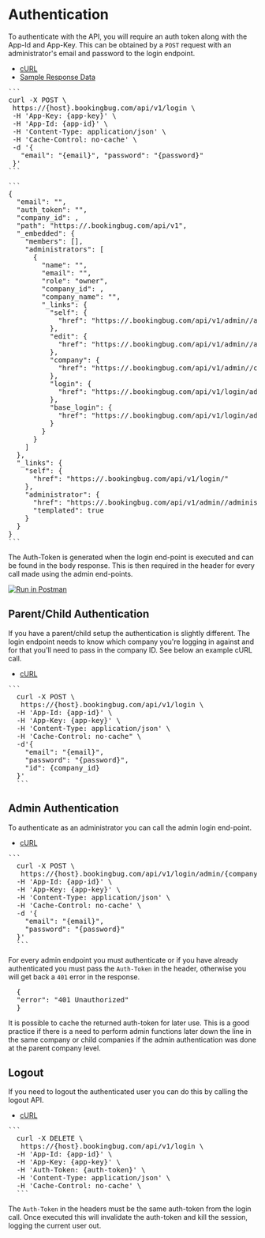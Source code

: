 # Authentication

To authenticate with the API, you will require an auth token along with the App-Id and App-Key. This can be obtained by a `POST` request with an administrator's email and password to the login endpoint.

<div class="tabs">
    <ul class="tabs__menu">
        <li class="current"><a href="#tab-1">cURL</a></li>
        <li><a href="#tab-2">Sample Response Data</a></li>
    </ul>
    <div class="tab">
        <div id="tab-1" class="tab__content">
<pre>
```
curl -X POST \
 https://{host}.bookingbug.com/api/v1/login \
 -H 'App-Key: {app-key}' \
 -H 'App-Id: {app-id}' \
 -H 'Content-Type: application/json' \
 -H 'Cache-Control: no-cache' \
 -d '{
   "email": "{email}", "password": "{password}" 
 }' 
```
</pre>
        </div>
        <div id="tab-2" class="tab__content">
<pre>
```
{
  "email": "<admin-email>",
  "auth_token": "<auth-token>",
  "company_id": <company-id>,
  "path": "https://<host>.bookingbug.com/api/v1",
  "_embedded": {
    "members": [],
    "administrators": [
      {
        "name": "<name>",
        "email": "<admin-email>",
        "role": "owner",
        "company_id": <company-id>,
        "company_name": "<company-name>",
        "_links": {
          "self": {
            "href": "https://<host>.bookingbug.com/api/v1/admin/<company-id>/administrators/<user-id>"
          },
          "edit": {
            "href": "https://<host>.bookingbug.com/api/v1/admin/<company-id>/administrators/<user-id>/edit"
          },
          "company": {
            "href": "https://<host>.bookingbug.com/api/v1/admin/<company-id>/company"
          },
          "login": {
            "href": "https://<host>.bookingbug.com/api/v1/login/admin/<company-id>"
          },
          "base_login": {
            "href": "https://<host>.bookingbug.com/api/v1/login/admin"
          }
        }
      }
    ]
  },
  "_links": {
    "self": {
      "href": "https://<host>.bookingbug.com/api/v1/login/<company-id>"
    },
    "administrator": {
      "href": "https://<host>.bookingbug.com/api/v1/admin/<company-id>/administrators/<user-id>",
      "templated": true
    }
  }
}
```
</pre>
        </div>
    </div>
</div>

The Auth-Token is generated when the login end-point is executed and can be found in the body response. This is then required in the header for every call made using the admin end-points.

[![Run in Postman](https://run.pstmn.io/button.svg)](https://app.getpostman.com/run-collection/c1d4330701034bffb1fd)


## Parent/Child Authentication

If you have a parent/child setup the authentication is slightly different. The login endpoint needs to know
which company you're logging in against and for that you'll need to pass in the company ID. See below an example cURL call.

<div class="tabs">
    <ul class="tabs__menu">
        <li class="current"><a href="#tab-1">cURL</a></li>
        <!-- <li><a href="#tab-2">Sample Response Data</a></li> -->
    </ul>
    <div class="tab">
        <div id="tab-1" class="tab__content">
<pre>
```
  curl -X POST \
   https://{host}.bookingbug.com/api/v1/login \
  -H 'App-Id: {app-id}' \
  -H 'App-Key: {app-key}' \ 
  -H 'Content-Type: application/json' \
  -H 'Cache-Control: no-cache" \
  -d'{
    "email": "{email}",
    "password": "{password}",
    "id": {company_id}
  }' 
  ```
</pre>
        </div>
    </div>
</div>

## Admin Authentication

To authenticate as an administrator you can call the admin login end-point.

<div class="tabs">
    <ul class="tabs__menu">
        <li class="current"><a href="#tab-1">cURL</a></li>
        <!-- <li><a href="#tab-2">Sample Response Data</a></li> -->
    </ul>
    <div class="tab">
        <div id="tab-1" class="tab__content">
<pre>
```
  curl -X POST \
   https://{host}.bookingbug.com/api/v1/login/admin/{company_id} \
  -H 'App-Id: {app-id}' \
  -H 'App-Key: {app-key}' \ 
  -H 'Content-Type: application/json' \
  -H 'Cache-Control: no-cache' \
  -d '{
    "email": "{email}",
    "password": "{password}"
  }' 
  ```
</pre>
        </div>
    </div>
</div>

For every admin endpoint you must authenticate or if you have already authenticated you must pass the `Auth-Token` in the header, otherwise you will get back a `401` error in the response.

<pre>
  {
  "error": "401 Unauthorized"
  }
</pre>

It is possible to cache the returned auth-token for later use. This is a good practice if there is a need to perform admin functions later down the line in the same company or child companies if the admin authentication was done at the parent company level.

## Logout

If you need to logout the authenticated user you can do this by calling the logout API.

<div class="tabs">
    <ul class="tabs__menu">
        <li class="current"><a href="#tab-1">cURL</a></li>
        <!-- <li><a href="#tab-2">Sample Response Data</a></li> -->
    </ul>
    <div class="tab">
        <div id="tab-1" class="tab__content">
<pre>
```
  curl -X DELETE \
   https://{host}.bookingbug.com/api/v1/login \
  -H 'App-Id: {app-id}' \
  -H 'App-Key: {app-key}' \ 
  -H 'Auth-Token: {auth-token}' \
  -H 'Content-Type: application/json' \
  -H 'Cache-Control: no-cache' \
  ```
</pre>
        </div>
    </div>
</div>

The `Auth-Token` in the headers must be the same auth-token from the login call. Once executed this will invalidate the auth-token and kill the session, logging the current user out.
